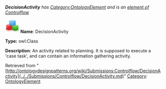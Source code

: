 ___DecisionActivity__ has [Category:OntologyElement](../../Category/OntologyElement.md "Category:OntologyElement") and is an [element of](../../Property/ElementOf.md "Property:ElementOf") [Controlflow](../../Submissions/Controlflow.md "Submissions:Controlflow")_


  




[![Class](../../images/thumb/2/27/Class.gif/45px-Class.gif)](../../Image/Class.gif.md "Class")
__Name__: DecisionActivity 


__Type:__ owl:Class 


__Description__: An activity related to planning. It is supposed to execute a 'case task', and can contain an information gathering activity. 





Retrieved from "[http://ontologydesignpatterns.org/wiki/Submissions:Controlflow/DecisionActivity](../../Submissions/Controlflow/DecisionActivity.md)"
 [Category](http://ontologydesignpatterns.org/wiki/Special:Categories "Special:Categories"): [OntologyElement](../../Category/OntologyElement.md "Category:OntologyElement")